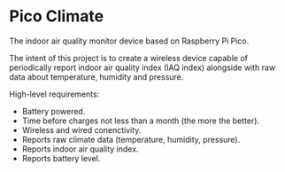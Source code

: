 # Pico Climate
The indoor air quality monitor device based on Raspberry Pi Pico.

The intent of this project is to create a wireless device capable of periodically report indoor air quality index (IAQ index) alongside with raw data about temperature, humidity and pressure.

High-level requirements:
- Battery powered.
- Time before charges not less than a month (the more the better).
- Wireless and wired conenctivity.
- Reports raw climate data (temperature, humidity, pressure).
- Reports indoor air quality index.
- Reports battery level.

